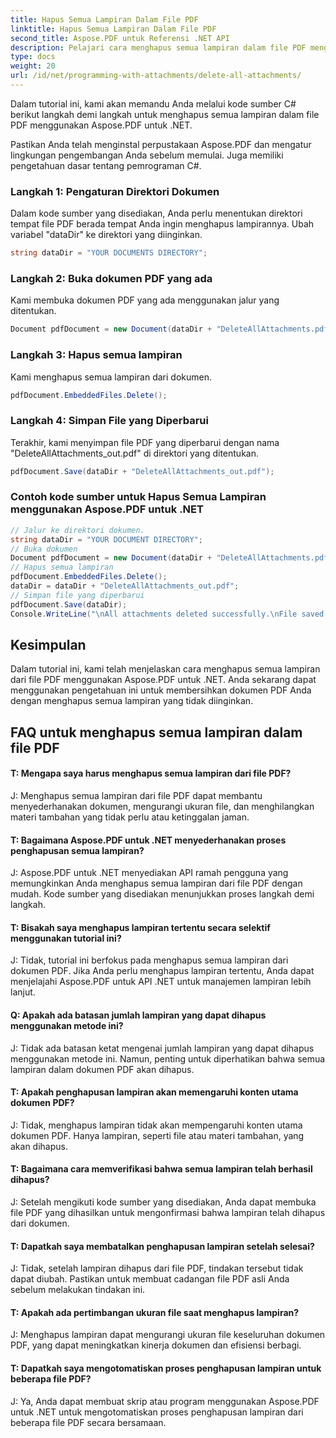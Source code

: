 ```yaml
---
title: Hapus Semua Lampiran Dalam File PDF
linktitle: Hapus Semua Lampiran Dalam File PDF
second_title: Aspose.PDF untuk Referensi .NET API
description: Pelajari cara menghapus semua lampiran dalam file PDF menggunakan Aspose.PDF untuk .NET. Panduan langkah demi langkah untuk penanganan mudah.
type: docs
weight: 20
url: /id/net/programming-with-attachments/delete-all-attachments/
---
```

Dalam tutorial ini, kami akan memandu Anda melalui kode sumber C# berikut langkah demi langkah untuk menghapus semua lampiran dalam file PDF menggunakan Aspose.PDF untuk .NET.

Pastikan Anda telah menginstal perpustakaan Aspose.PDF dan mengatur lingkungan pengembangan Anda sebelum memulai. Juga memiliki pengetahuan dasar tentang pemrograman C#.

### Langkah 1: Pengaturan Direktori Dokumen

Dalam kode sumber yang disediakan, Anda perlu menentukan direktori tempat file PDF berada tempat Anda ingin menghapus lampirannya. Ubah variabel "dataDir" ke direktori yang diinginkan.

```csharp
string dataDir = "YOUR DOCUMENTS DIRECTORY";
```

### Langkah 2: Buka dokumen PDF yang ada

Kami membuka dokumen PDF yang ada menggunakan jalur yang ditentukan.

```csharp
Document pdfDocument = new Document(dataDir + "DeleteAllAttachments.pdf");
```

### Langkah 3: Hapus semua lampiran

Kami menghapus semua lampiran dari dokumen.

```csharp
pdfDocument.EmbeddedFiles.Delete();
```

### Langkah 4: Simpan File yang Diperbarui

Terakhir, kami menyimpan file PDF yang diperbarui dengan nama "DeleteAllAttachments_out.pdf" di direktori yang ditentukan.

```csharp
pdfDocument.Save(dataDir + "DeleteAllAttachments_out.pdf");
```

### Contoh kode sumber untuk Hapus Semua Lampiran menggunakan Aspose.PDF untuk .NET 

```csharp
// Jalur ke direktori dokumen.
string dataDir = "YOUR DOCUMENT DIRECTORY";
// Buka dokumen
Document pdfDocument = new Document(dataDir + "DeleteAllAttachments.pdf");
// Hapus semua lampiran
pdfDocument.EmbeddedFiles.Delete();
dataDir = dataDir + "DeleteAllAttachments_out.pdf";
// Simpan file yang diperbarui
pdfDocument.Save(dataDir);
Console.WriteLine("\nAll attachments deleted successfully.\nFile saved at " + dataDir);

```

## Kesimpulan

Dalam tutorial ini, kami telah menjelaskan cara menghapus semua lampiran dari file PDF menggunakan Aspose.PDF untuk .NET. Anda sekarang dapat menggunakan pengetahuan ini untuk membersihkan dokumen PDF Anda dengan menghapus semua lampiran yang tidak diinginkan.

## FAQ untuk menghapus semua lampiran dalam file PDF

#### T: Mengapa saya harus menghapus semua lampiran dari file PDF?

J: Menghapus semua lampiran dari file PDF dapat membantu menyederhanakan dokumen, mengurangi ukuran file, dan menghilangkan materi tambahan yang tidak perlu atau ketinggalan jaman.

#### T: Bagaimana Aspose.PDF untuk .NET menyederhanakan proses penghapusan semua lampiran?

J: Aspose.PDF untuk .NET menyediakan API ramah pengguna yang memungkinkan Anda menghapus semua lampiran dari file PDF dengan mudah. Kode sumber yang disediakan menunjukkan proses langkah demi langkah.

#### T: Bisakah saya menghapus lampiran tertentu secara selektif menggunakan tutorial ini?

J: Tidak, tutorial ini berfokus pada menghapus semua lampiran dari dokumen PDF. Jika Anda perlu menghapus lampiran tertentu, Anda dapat menjelajahi Aspose.PDF untuk API .NET untuk manajemen lampiran lebih lanjut.

#### Q: Apakah ada batasan jumlah lampiran yang dapat dihapus menggunakan metode ini?

J: Tidak ada batasan ketat mengenai jumlah lampiran yang dapat dihapus menggunakan metode ini. Namun, penting untuk diperhatikan bahwa semua lampiran dalam dokumen PDF akan dihapus.

#### T: Apakah penghapusan lampiran akan memengaruhi konten utama dokumen PDF?

J: Tidak, menghapus lampiran tidak akan mempengaruhi konten utama dokumen PDF. Hanya lampiran, seperti file atau materi tambahan, yang akan dihapus.

#### T: Bagaimana cara memverifikasi bahwa semua lampiran telah berhasil dihapus?

J: Setelah mengikuti kode sumber yang disediakan, Anda dapat membuka file PDF yang dihasilkan untuk mengonfirmasi bahwa lampiran telah dihapus dari dokumen.

#### T: Dapatkah saya membatalkan penghapusan lampiran setelah selesai?

J: Tidak, setelah lampiran dihapus dari file PDF, tindakan tersebut tidak dapat diubah. Pastikan untuk membuat cadangan file PDF asli Anda sebelum melakukan tindakan ini.

#### T: Apakah ada pertimbangan ukuran file saat menghapus lampiran?

J: Menghapus lampiran dapat mengurangi ukuran file keseluruhan dokumen PDF, yang dapat meningkatkan kinerja dokumen dan efisiensi berbagi.

#### T: Dapatkah saya mengotomatiskan proses penghapusan lampiran untuk beberapa file PDF?
J: Ya, Anda dapat membuat skrip atau program menggunakan Aspose.PDF untuk .NET untuk mengotomatiskan proses penghapusan lampiran dari beberapa file PDF secara bersamaan.